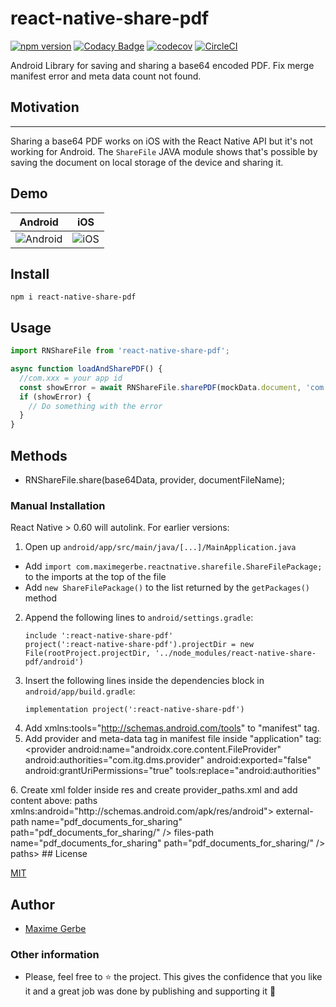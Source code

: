 
# react-native-share-pdf

[![npm version](https://badge.fury.io/js/react-native-share-pdf.svg)](https://badge.fury.io/js/react-native-share-pdf)
[![Codacy Badge](https://api.codacy.com/project/badge/Grade/3a793d6ce3894ea490cddd4c78fadc1a)](https://www.codacy.com?utm_source=github.com&amp;utm_medium=referral&amp;utm_content=MadeinFrance/react-native-share-base64-pdf&amp;utm_campaign=Badge_Grade)
[![codecov](https://codecov.io/gh/MadeinFrance/react-native-share-pdf/branch/master/graph/badge.svg?token=zRjKYpheMI)](https://codecov.io/gh/MadeinFrance/react-native-share-pdf)
[![CircleCI](https://circleci.com/gh/MadeinFrance/react-native-share-pdf/tree/master.svg?style=shield)](https://circleci.com/gh/MadeinFrance/react-native-share-base64-pdf/)


Android Library for saving and sharing a base64 encoded PDF. Fix merge manifest error and meta data count not found.

## Motivation
****
Sharing a base64 PDF works on iOS with the React Native API but it's not working for Android. The `ShareFile` JAVA module shows that's possible by saving the document on local storage of the device and sharing it.

## Demo

Android | iOS
------- | ---
![Android](https://github.com/MadeinFrance/react-native-share-pdf/raw/master/demo/res/android.gif) | ![iOS](https://github.com/MadeinFrance/react-native-share-pdf/raw/master/demo/res/ios.gif)

## Install

```shell
npm i react-native-share-pdf
```

## Usage

```js
import RNShareFile from 'react-native-share-pdf';

async function loadAndSharePDF() {
  //com.xxx = your app id
  const showError = await RNShareFile.sharePDF(mockData.document, 'com.xxx.provider' mockData.filename);
  if (showError) {
    // Do something with the error
  }
}

```

## Methods

* RNShareFile.share(base64Data, provider, documentFileName);

### Manual Installation

React Native > 0.60 will autolink. For earlier versions:

1. Open up `android/app/src/main/java/[...]/MainApplication.java`
  - Add `import com.maximegerbe.reactnative.sharefile.ShareFilePackage;` to the imports at the top of the file
  - Add `new ShareFilePackage()` to the list returned by the `getPackages()` method
2. Append the following lines to `android/settings.gradle`:
    ```
    include ':react-native-share-pdf'
    project(':react-native-share-pdf').projectDir = new File(rootProject.projectDir, '../node_modules/react-native-share-pdf/android')
    ```
3. Insert the following lines inside the dependencies block in `android/app/build.gradle`:
    ```
    implementation project(':react-native-share-pdf')
    ```
4. Add xmlns:tools="http://schemas.android.com/tools" to "manifest" tag.
5. Add provider and meta-data tag in manifest file inside "application" tag: 
  <provider
      android:name="androidx.core.content.FileProvider"
      android:authorities="com.itg.dms.provider"
      android:exported="false"
      android:grantUriPermissions="true"
      tools:replace="android:authorities"
      >
      <meta-data
          android:name="android.support.FILE_PROVIDER_PATHS"
          android:resource="@xml/provider_paths"
          tools:replace="android:resource"
          ></meta-data>
  </provider> 
6. Create xml folder inside res and create provider_paths.xml and add content above:
    <xml version="1.0" encoding="utf-8"?>
    paths xmlns:android="http://schemas.android.com/apk/res/android">
    external-path
    name="pdf_documents_for_sharing"
    path="pdf_documents_for_sharing/" />
    files-path name="pdf_documents_for_sharing" path="pdf_documents_for_sharing/" />
    paths>
## License

[MIT](https://opensource.org/licenses/MIT)

## Author

- [Maxime Gerbe](https://github.com/MadeinFrance)

### Other information

- Please, feel free to ⭐️ the project. This gives the confidence that you like it and a great job was done by publishing and supporting it 🤩
